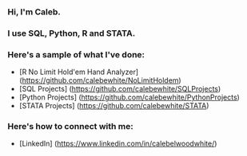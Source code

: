 ### Hi, I'm Caleb.

### I use SQL, Python, R and STATA.

### Here's a sample of what I've done:

- [R No Limit Hold'em Hand Analyzer] (https://github.com/calebewhite/NoLimitHoldem)
- [SQL Projects] (https://github.com/calebewhite/SQLProjects)
- [Python Projects] (https://github.com/calebewhite/PythonProjects)
- [STATA Projects] (https://github.com/calebewhite/STATA)


### Here's how to connect with me:

- [LinkedIn] (https://www.linkedin.com/in/calebelwoodwhite/)



<!--
**calebewhite/calebewhite** is a ✨ _special_ ✨ repository because its `README.md` (this file) appears on your GitHub profile.

Here are some ideas to get you started:

- 🔭 I’m currently working on ...
- 🌱 I’m currently learning ...
- 👯 I’m looking to collaborate on ...
- 🤔 I’m looking for help with ...
- 💬 Ask me about ...
- 📫 How to reach me: ...
- 😄 Pronouns: ...
- ⚡ Fun fact: ...
-->
